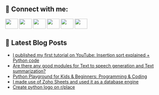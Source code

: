 ## 🔎 Connect with me:
[<img height="32" width="40" src="https://cdn.jsdelivr.net/npm/simple-icons@v5/icons/telegram.svg" />](https://t.me/bullbesh)
[<img height="32" width="40" src="https://cdn.jsdelivr.net/npm/simple-icons@v5/icons/vk.svg" />](https://vk.com/bullbesh)
[<img height="32" width="40" src="https://cdn.jsdelivr.net/npm/simple-icons@v5/icons/twitter.svg" />](https://twitter.com/bullbesh1)
[<img height="32" width="40" src="https://cdn.jsdelivr.net/npm/simple-icons@v5/icons/instagram.svg" />](https://www.instagram.com/bullbesh)
[<img height="32" width="40" src="https://cdn.jsdelivr.net/npm/simple-icons@v5/icons/reddit.svg" />](https://www.reddit.com/user/bullbesh)
[<img height="32" width="40" src="https://cdn.jsdelivr.net/npm/simple-icons@v5/icons/youtube.svg" />](https://www.youtube.com/channel/UCtfjRs6uzgq5mfm8S06WTcg)

## 📕 Latest Blog Posts
<!-- BLOG-POST-LIST:START -->
- [I published my first tutorial on YouTube: Insertion sort explained + Python code](https://www.reddit.com/r/Python/comments/twe9kh/i_published_my_first_tutorial_on_youtube/)
- [Are there any good modules for Text to speech generation and Text summarization?](https://www.reddit.com/r/Python/comments/twbb9o/are_there_any_good_modules_for_text_to_speech/)
- [Python Playground for Kids &amp; Beginners: Programming &amp; Coding](https://www.reddit.com/r/Python/comments/twapti/python_playground_for_kids_beginners_programming/)
- [I made use of Zoho Sheets and used it as a database engine](https://www.reddit.com/r/Python/comments/tw954f/i_made_use_of_zoho_sheets_and_used_it_as_a/)
- [Create python logo on r/place](https://www.reddit.com/r/Python/comments/tw8p3f/create_python_logo_on_rplace/)
<!-- BLOG-POST-LIST:END -->
